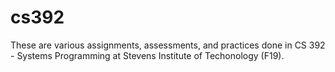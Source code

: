 # cs392
These are various assignments, assessments, and practices done in CS 392 - Systems Programming at Stevens Institute of Techonology (F19).
